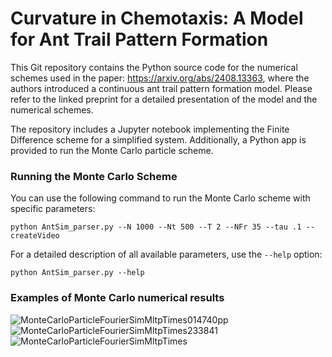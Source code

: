 # Curvature in Chemotaxis: A Model for Ant Trail Pattern Formation

This Git repository contains the Python source code for the numerical schemes used in the paper: https://arxiv.org/abs/2408.13363, where the authors introduced a continuous ant trail pattern formation model. Please refer to the linked preprint for a detailed presentation of the model and the numerical schemes.

The repository includes a Jupyter notebook implementing the Finite Difference scheme for a simplified system. Additionally, a Python app is provided to run the Monte Carlo particle scheme.

### Running the Monte Carlo Scheme

You can use the following command to run the Monte Carlo scheme with specific parameters:

```
python AntSim_parser.py --N 1000 --Nt 500 --T 2 --NFr 35 --tau .1 --createVideo
```
For a detailed description of all available parameters, use the `--help` option:
```
python AntSim_parser.py --help
```

### Examples of Monte Carlo numerical results
![MonteCarloParticleFourierSimMltpTimes014740pp](https://github.com/user-attachments/assets/035b0b4f-c61e-4b31-a5cb-a975269da655)
![MonteCarloParticleFourierSimMltpTimes233841](https://github.com/user-attachments/assets/34336306-de1b-4896-bb1b-a9201f802df3)
![MonteCarloParticleFourierSimMltpTimes](https://github.com/user-attachments/assets/2cc49388-40c4-45e1-bea8-ca4fcace08c8)
